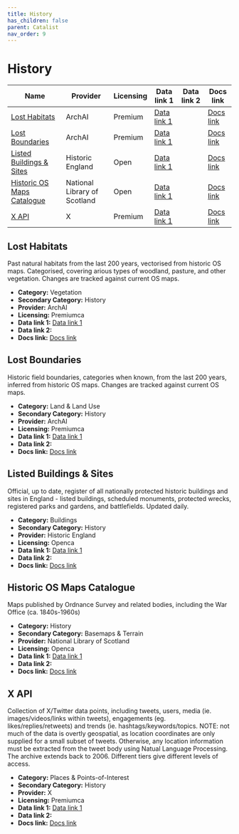 ```yaml
---
title: History
has_children: false
parent: Catalist
nav_order: 9
---
```


# History

| Name                                                      | Provider                     | Licensing | Data link 1                                                                                                                                      | Data link 2 | Docs link                                                                                                                                    |
| --------------------------------------------------------- | ---------------------------- | --------- | ------------------------------------------------------------------------------------------------------------------------------------------------ | ----------- | -------------------------------------------------------------------------------------------------------------------------------------------- |
| [Lost Habitats](#lost-habitats)                           | ArchAI                       | Premium   | [Data link 1](https://www.archai.io/contact)                                                                                                     |             | [Docs link](https://www.archai.io/historichabitats)                                                                                          |
| [Lost Boundaries](#lost-boundaries)                       | ArchAI                       | Premium   | [Data link 1](https://www.archai.io/contact)                                                                                                     |             | [Docs link](https://www.archai.io/historicfieldboundaries)                                                                                   |
| [Listed Buildings & Sites](#listed-buildings-&-sites)     | Historic England             | Open      | [Data link 1](https://opendata-historicengland.hub.arcgis.com/datasets/historicengland::national-heritage-list-for-england-nhle/explore?layer=3) |             | [Docs link](https://opendata-historicengland.hub.arcgis.com/datasets/historicengland::national-heritage-list-for-england-nhle/about?layer=3) |
| [Historic OS Maps Catalogue](#historic-os-maps-catalogue) | National Library of Scotland | Open      | [Data link 1](https://maps.nls.uk/geo/find/)                                                                                                     |             | [Docs link](https://maps.nls.uk/os/)                                                                                                         |
| [X API](#x-api)                                           | X                            | Premium   | [Data link 1](https://developer.x.com/en/portal/dashboard)                                                                                       |             | [Docs link](https://docs.x.com/x-api/introduction)                                                                                           |

## Lost Habitats

Past natural habitats from the last 200 years, vectorised from historic OS maps. Categorised, covering arious types of woodland, pasture, and other vegetation. Changes are tracked against current OS maps.

- **Category:** Vegetation
- **Secondary Category:** History
- **Provider:** ArchAI
- **Licensing:** Premiumca
- **Data link 1:** [Data link 1](https://www.archai.io/contact)
- **Data link 2:** 
- **Docs link:** [Docs link](https://www.archai.io/historichabitats)



## Lost Boundaries

Historic field boundaries, categories when known, from the last 200 years, inferred from historic OS maps. Changes are tracked against current OS maps.

- **Category:** Land & Land Use
- **Secondary Category:** History
- **Provider:** ArchAI
- **Licensing:** Premiumca
- **Data link 1:** [Data link 1](https://www.archai.io/contact)
- **Data link 2:** 
- **Docs link:** [Docs link](https://www.archai.io/historicfieldboundaries)



## Listed Buildings & Sites

Official, up to date, register of all nationally protected historic buildings and sites in England - listed buildings, scheduled monuments, protected wrecks, registered parks and gardens, and battlefields. Updated daily.

- **Category:** Buildings
- **Secondary Category:** History
- **Provider:** Historic England
- **Licensing:** Openca
- **Data link 1:** [Data link 1](https://opendata-historicengland.hub.arcgis.com/datasets/historicengland::national-heritage-list-for-england-nhle/explore?layer=3)
- **Data link 2:** 
- **Docs link:** [Docs link](https://opendata-historicengland.hub.arcgis.com/datasets/historicengland::national-heritage-list-for-england-nhle/about?layer=3)



## Historic OS Maps Catalogue

Maps published by Ordnance Survey and related bodies, including the War Office (ca. 1840s-1960s)

- **Category:** History
- **Secondary Category:** Basemaps & Terrain
- **Provider:** National Library of Scotland
- **Licensing:** Openca
- **Data link 1:** [Data link 1](https://maps.nls.uk/geo/find/)
- **Data link 2:** 
- **Docs link:** [Docs link](https://maps.nls.uk/os/)



## X API

Collection of X/Twitter data points, including tweets, users, media (ie. images/videos/links within tweets), engagements (eg. likes/replies/retweets) and trends (ie. hashtags/keywords/topics. NOTE: not much of the data is overtly geospatial, as location coordinates are only supplied for a small subset of tweets. Otherwise, any location information must be extracted from the tweet body using Natual Language Processing.  The archive extends back to 2006. Different tiers give different levels of access.

- **Category:** Places & Points-of-Interest
- **Secondary Category:** History
- **Provider:** X
- **Licensing:** Premiumca
- **Data link 1:** [Data link 1](https://developer.x.com/en/portal/dashboard)
- **Data link 2:** 
- **Docs link:** [Docs link](https://docs.x.com/x-api/introduction)
